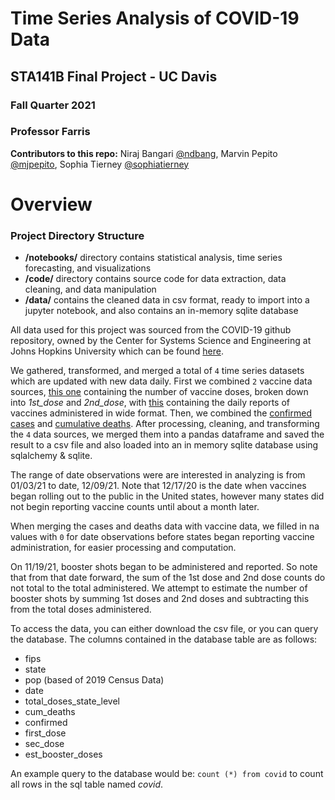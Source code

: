 # Time Series Analysis of COVID-19 Data
## STA141B Final Project - UC Davis
### Fall Quarter 2021
### Professor Farris
**Contributors to this repo:** Niraj Bangari [@ndbang](https://github.com/ndbang), Marvin Pepito [@mjpepito](https://github.com/mjpepito), Sophia Tierney [@sophiatierney](https://github.com/sophiatierney)
#
# Overview
### Project Directory Structure
- **/notebooks/** directory contains statistical analysis, time series forecasting, and visualizations
- **/code/** directory contains source code for data extraction, data cleaning, and  data manipulation
- **/data/** contains the cleaned data in csv format, ready to import into a jupyter notebook, and also contains an in-memory sqlite database

All data used for this project was sourced from the COVID-19 github repository, owned by the Center for Systems Science and Engineering at Johns Hopkins University which can be found [here](https://github.com/CSSEGISandData/COVID-19).

We gathered, transformed, and merged a total of ```4``` time series datasets which are updated with new data daily. First we combined ```2``` vaccine data sources, [this one](https://raw.githubusercontent.com/govex/COVID-19/master/data_tables/vaccine_data/us_data/time_series/vaccine_data_us_timeline.csv) containing the number of vaccine doses, broken down into *1st_dose* and *2nd_dose*, with [this](https://raw.githubusercontent.com/govex/COVID-19/master/data_tables/vaccine_data/us_data/time_series/time_series_covid19_vaccine_doses_admin_US.csv) containing the daily reports of vaccines administered in wide format. Then, we combined the [confirmed cases](https://raw.githubusercontent.com/CSSEGISandData/COVID19/master/csse_covid_19_data/csse_covid_19_time_series/time_series_covid19_confirmed_US.csv) and [cumulative deaths](https://raw.githubusercontent.com/CSSEGISandData/COVID-19/master/csse_covid_19_data/csse_covid_19_time_series/time_series_covid19_deaths_US.csv). After processing, cleaning, and transforming the ```4``` data sources, we merged them into a pandas dataframe and saved the result to a csv file and also loaded into an in memory sqlite database using sqlalchemy & sqlite. 

The range of date observations were are interested in analyzing is from 01/03/21 to date, 12/09/21.
Note that 12/17/20 is the date when vaccines began rolling out to the public in the United states, however many states did not begin reporting vaccine counts until about a month later.

When merging the cases and deaths data with vaccine data, we filled in na values with ```0``` for date observations before states began reporting vaccine administration, for easier processing and computation. 

On 11/19/21, booster shots began to be administered and reported. So note that from that date forward, the sum of the 1st dose and 2nd dose counts do not total to the total administered. We attempt to estimate the number of booster shots by summing 1st doses and 2nd doses and subtracting this from the total doses administered. 

To access the data, you can either download the csv file, or you can query the database. The columns contained in the database table are as follows:
- fips 
- state
- pop (based of 2019 Census Data)
- date 
- total_doses_state_level
- cum_deaths
- confirmed
- first_dose
- sec_dose
- est_booster_doses

An example query to the database would be:
```count (*) from covid```
to count all rows in the sql table named *covid*.
